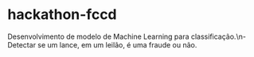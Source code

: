 # hackathon-fccd
Desenvolvimento de modelo de Machine Learning para classificação.\n-Detectar se um lance, em um leilão, é uma fraude ou não.
